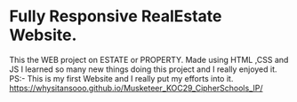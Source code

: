 # Fully Responsive RealEstate Website.
This the WEB project on ESTATE or PROPERTY. Made using HTML ,CSS and JS
I learned so many new things doing this project and I really enjoyed it.
PS:- This is my first Website and I really put my efforts into it.
https://whysitansooo.github.io/Musketeer_KOC29_CipherSchools_IP/

